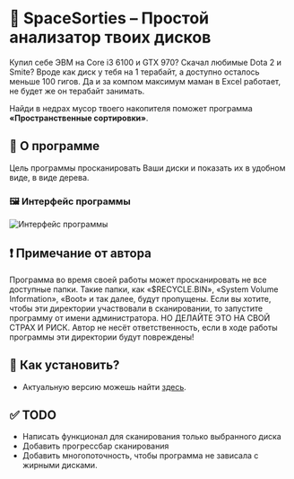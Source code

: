 ﻿# 🚀 SpaceSorties – Простой анализатор твоих дисков

Купил себе ЭВМ на Core i3 6100 и GTX 970? Скачал любимые Dota 2 и Smite?
Вроде как диск у тебя на 1 терабайт, а доступно осталось меньше 100 гигов.
Да и за компом максимум маман в Excel работает, не будет же он терабайт занимать.

Найди в недрах мусор твоего накопителя поможет программа **«Пространственные сортировки»**.

## 🤔 О программе

Цель программы просканировать Ваши диски и показать их в удобном виде, в виде дерева.

### 🖼️ Интерфейс программы
![Интерфейс программы]("https://github.com/nickstrlnkv/SpaceSorties/raw/main/interface.png")

## ❗ Примечание от автора
Программа во время своей работы может просканировать не все доступные папки.
Такие папки, как «$RECYCLE.BIN», «System Volume Information», «Boot» и так далее, будут пропущены.
Если вы хотите, чтобы эти директории участвовали в сканировании, то запустите программу
от имени администратора. НО ДЕЛАЙТЕ ЭТО НА СВОЙ СТРАХ И РИСК. Автор не несёт ответственность,
если в ходе работы программы эти директории будут повреждены!

## 🔔 Как установить?
- Актуальную версию можешь найти [здесь](https://github.com/nickstrlnkv/SpaceSorties/releases).

## ✅ TODO
- Написать функционал для сканирования только выбранного диска
- Добавить прогрессбар сканирования
- Добавить многопоточность, чтобы программа не зависала с жирными дисками.